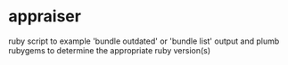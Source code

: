 # appraiser
ruby script to example 'bundle outdated' or 'bundle list' output and plumb rubygems to determine the appropriate ruby version(s)

